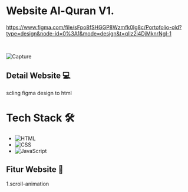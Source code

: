 # Website Al-Quran V1.
 https://www.figma.com/file/sFpo8fSHGGP8Wzmfk0Ig8c/Portofolio-old?type=design&node-id=0%3A1&mode=design&t=qllz2i4DjMknrNgl-1


<br>

![Capture](https://github.com/anwarhakim31/Web-Al-Quran/assets/155529856/222eac41-1634-4fdd-9fa8-1455515488b3)



## Detail Website 💻

scling figma design to html



# Tech Stack 🛠️
- ![HTML](https://img.shields.io/badge/-HTML-050f2c?style=flat&logo=HTML5)&nbsp;
- ![CSS](https://img.shields.io/badge/-CSS-050f2c?style=flat&logo=CSS3&logoColor=1572B6)&nbsp;
- ![JavaScript](https://img.shields.io/badge/-JavaScript-050f2c?style=flat&logo=javascript)&nbsp;


## Fitur Website 🌟

1.scroll-animation
